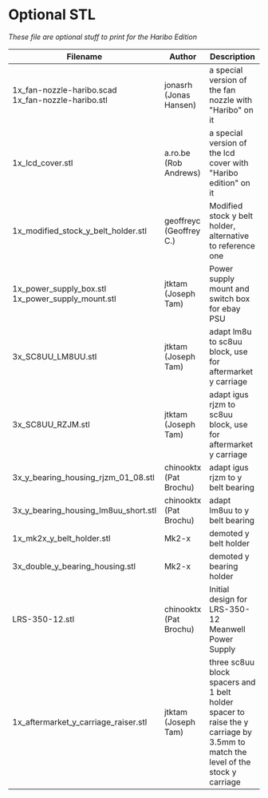 # Optional STL

_These file are optional stuff to print for the Haribo Edition_

|Filename|Author|Description|
|-----|-----|-----|
|1x_fan-nozzle-haribo.scad<br/>1x_fan-nozzle-haribo.stl|jonasrh (Jonas Hansen)|a special version of the fan nozzle with "Haribo" on it|
|1x_lcd_cover.stl|a.ro.be (Rob Andrews)|a special version of the lcd cover with "Haribo edition" on it|
|1x_modified_stock_y_belt_holder.stl|geoffreyc (Geoffrey C.)|Modified stock y belt holder, alternative to reference one|
|1x_power_supply_box.stl<br/>1x_power_supply_mount.stl|jtktam (Joseph Tam)|Power supply mount and switch box for ebay PSU|
|3x_SC8UU_LM8UU.stl|jtktam (Joseph Tam)|adapt lm8u to sc8uu block, use for aftermarket y carriage|
|3x_SC8UU_RZJM.stl|jtktam (Joseph Tam)|adapt igus rjzm to sc8uu block, use for aftermarket y carriage|
|3x_y_bearing_housing_rjzm_01_08.stl|chinooktx (Pat Brochu)|adapt igus rjzm to y belt bearing|
|3x_y_bearing_housing_lm8uu_short.stl|chinooktx (Pat Brochu)|adapt lm8uu to y belt bearing|
|1x_mk2x_y_belt_holder.stl|Mk2-x|demoted y belt holder|
|3x_double_y_bearing_housing.stl|Mk2-x|demoted y bearing holder|
|LRS-350-12.stl|chinooktx (Pat Brochu)|Initial design for LRS-350-12 Meanwell Power Supply|
|1x_aftermarket_y_carriage_raiser.stl|jtktam (Joseph Tam)|three sc8uu block spacers and 1 belt holder spacer to raise the y carriage by 3.5mm to match the level of the stock y carriage|
